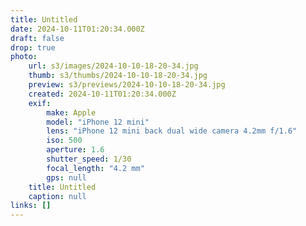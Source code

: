 ```yaml
---
title: Untitled
date: 2024-10-11T01:20:34.000Z
draft: false
drop: true
photo:
    url: s3/images/2024-10-10-18-20-34.jpg
    thumb: s3/thumbs/2024-10-10-18-20-34.jpg
    preview: s3/previews/2024-10-10-18-20-34.jpg
    created: 2024-10-11T01:20:34.000Z
    exif:
        make: Apple
        model: "iPhone 12 mini"
        lens: "iPhone 12 mini back dual wide camera 4.2mm f/1.6"
        iso: 500
        aperture: 1.6
        shutter_speed: 1/30
        focal_length: "4.2 mm"
        gps: null
    title: Untitled
    caption: null
links: []
---
```

